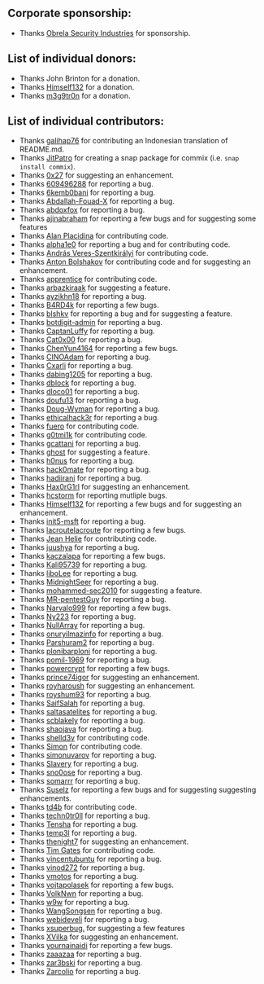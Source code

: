 ## Corporate sponsorship:
* Thanks [Obrela Security Industries](https://www.obrela.com/) for sponsorship.

## List of individual donors:
* Thanks John Brinton for a donation.
* Thanks [Himself132](https://github.com/Himself132) for a donation.
* Thanks [m3g9tr0n](https://twitter.com/m3g9tr0n) for a donation.

## List of individual contributors:
* Thanks [galihap76](https://github.com/galihap76) for contributing an Indonesian translation of README.md.
* Thanks [JitPatro](https://github.com/JitPatro) for creating a snap package for commix (i.e. `snap install commix`).
* Thanks [0x27](https://github.com/0x27) for suggesting an enhancement.
* Thanks [609496288](https://github.com/609496288) for reporting a bug.
* Thanks [6kemb0bani](https://github.com/6kemb0bani) for reporting a bug.
* Thanks [Abdallah-Fouad-X](https://github.com/Abdallah-Fouad-X) for reporting a bug.
* Thanks [abdoxfox](https://github.com/abdoxfox) for reporting a bug.
* Thanks [ajinabraham](https://github.com/ajinabraham) for reporting a few bugs and for suggesting some features
* Thanks [Alan Placidina](https://github.com/Placidina) for contributing code.
* Thanks [alpha1e0](https://github.com/alpha1e0) for reporting a bug and for contributing code.
* Thanks [András Veres-Szentkirályi](https://github.com/dnet) for contributing code.
* Thanks [Anton Bolshakov](https://github.com/blshkv) for contributing code and for suggesting an enhancement.
* Thanks [apprentice](https://github.com/apprentice) for contributing code.
* Thanks [arbazkiraak](https://github.com/arbazkiraak) for suggesting a feature.
* Thanks [ayzikhn18](https://github.com/ayzikhn18) for reporting a bug.
* Thanks [B4RD4k](https://github.com/B4RD4k) for reporting a few bugs.
* Thanks [blshkv](https://github.com/blshkv) for reporting a bug and for suggesting a feature.
* Thanks [botdigit-admin](https://github.com/botdigit-admin) for reporting a bug.
* Thanks [CaptanLuffy](https://github.com/CaptanLuffy) for reporting a bug.
* Thanks [Cat0x00](https://github.com/Cat0x00) for reporting a bug.
* Thanks [ChenYun4164](https://github.com/ChenYun4164) for reporting a few bugs.
* Thanks [CINOAdam](https://github.com/CINOAdam) for reporting a bug.
* Thanks [Cxarli](https://github.com/Cxarli) for reporting a bug.
* Thanks [dabing1205](https://github.com/dabing1205) for reporting a bug.
* Thanks [dblock](https://github.com/dblock) for reporting a bug.
* Thanks [dloco01](https://github.com/dloco01) for reporting a bug.
* Thanks [doufu13](https://github.com/doufu13) for reporting a bug.
* Thanks [Doug-Wyman](https://github.com/Doug-Wyman) for reporting a bug.
* Thanks [ethicalhack3r](https://github.com/ethicalhack3r) for reporting a bug.
* Thanks [fuero](https://github.com/fuero) for contributing code.
* Thanks [g0tmi1k](https://github.com/g0tmi1k) for contributing code.
* Thanks [gcattani](https://github.com/gcattani) for reporting a bug.
* Thanks [ghost](https://github.com/ghost) for suggesting a feature.
* Thanks [h0nus](https://github.com/h0nus) for reporting a bug.
* Thanks [hack0mate](https://github.com/hack0mate) for reporting a bug.
* Thanks [hadiirani](https://github.com/hadiirani) for reporting a bug.
* Thanks [Hax0rG1rl](https://github.com/Hax0rG1rl) for suggesting an enhancement.
* Thanks [hcstorm](https://github.com/hcstorm) for reporting mutliple bugs.
* Thanks [Himself132](https://github.com/Himself132) for reporting a few bugs and for suggesting an enhancement.
* Thanks [init5-msft](https://github.com/init5-msft) for reporting a bug.
* Thanks [lacroutelacroute](https://github.com/lacroutelacroute) for reporting a few bugs.
* Thanks [Jean Helie](https://github.com/jhelie) for contributing code.
* Thanks [juushya](https://github.com/juushya) for reporting a bug.
* Thanks [kaczalapa](https://github.com/kaczalapa) for reporting a few bugs.
* Thanks [Kali95739](https://github.com/Kali95739) for reporting a bug.
* Thanks [liboLee](https://github.com/liboLee) for reporting a bug.
* Thanks [MidnightSeer](https://github.com/MidnightSeer) for reporting a bug.
* Thanks [mohammed-sec2010](https://github.com/mohammed-sec2010) for suggesting a feature.
* Thanks [MR-pentestGuy](https://github.com/MR-pentestGuy) for reporting a bug.
* Thanks [Narvalo999](https://github.com/Narvalo999) for reporting a few bugs.
* Thanks [Ny223](https://github.com/Ny223) for reporting a bug.
* Thanks [NullArray](https://github.com/NullArray) for reporting a bug.
* Thanks [onuryilmazinfo](https://github.com/onuryilmazinfo) for reporting a bug.
* Thanks [Parshuram2](https://github.com/Parshuram2) for reporting a bug.
* Thanks [plonibarploni](https://github.com/plonibarploni) for reporting a bug.
* Thanks [pomil-1969](https://github.com/pomil-1969) for reporting a bug.
* Thanks [powercrypt](https://github.com/powercrypt) for reporting a few bugs.
* Thanks [prince74igor](https://github.com/prince74igor) for suggesting an enhancement.
* Thanks [royharoush](https://github.com/royharoush) for suggesting an enhancement.
* Thanks [royshum93](https://github.com/royshum93) for reporting a bug.
* Thanks [SaifSalah](https://github.com/SaifSalah) for reporting a bug.
* Thanks [saltasatelites](https://github.com/saltasatelites) for reporting a bug.
* Thanks [scblakely](https://github.com/scblakely) for reporting a bug.
* Thanks [shaojava](https://github.com/shaojava) for reporting a bug.
* Thanks [shelld3v](https://github.com/shelld3v) for contributing code.
* Thanks [Simon](https://github.com/simonuvarov) for contributing code.
* Thanks [simonuvarov](https://github.com/simonuvarov) for reporting a bug.
* Thanks [Slavery](https://github.com/Slavery) for reporting a bug.
* Thanks [sno0ose](https://github.com/sno0ose) for reporting a bug.
* Thanks [somarrr](https://github.com/somarrr) for reporting a bug.
* Thanks [Suselz](https://github.com/Suselz) for reporting a few bugs and for suggesting suggesting enhancements.
* Thanks [td4b](https://github.com/td4b) for contributing code.
* Thanks [techn0tr0ll](https://github.com/techn0tr0ll) for reporting a bug.
* Thanks [Tensha](https://github.com/Tensha) for reporting a bug.
* Thanks [temp3l](https://github.com/temp3l) for reporting a bug.
* Thanks [thenight7](https://github.com/thenight7) for suggesting an enhancement.
* Thanks [Tim Gates](https://github.com/timgates42) for contributing code.
* Thanks [vincentubuntu](https://github.com/vincentubuntu) for reporting a bug.
* Thanks [vinod272](https://github.com/vinod272) for reporting a bug.
* Thanks [vmotos](https://github.com/vmotos) for reporting a bug.
* Thanks [vojtapolasek](https://github.com/vojtapolasek) for reporting a few bugs.
* Thanks [VolkNwn](https://github.com/VolkNwn) for reporting a bug.
* Thanks [w9w](https://github.com/w9w) for reporting a bug.
* Thanks [WangSongsen](https://github.com/WangSongsen) for reporting a bug.
* Thanks [webideveli](https://github.com/webideveli) for reporting a bug.
* Thanks [xsuperbug.](https://github.com/xsuperbug.) for suggesting a few features
* Thanks [XVilka](https://github.com/XVilka) for suggesting an enhancement.
* Thanks [yournainaidi](https://github.com/yournainaidi) for reporting a few bugs.
* Thanks [zaaazaa](https://github.com/zaaazaa) for reporting a bug.
* Thanks [zar3bski](https://github.com/zar3bski) for reporting a bug.
* Thanks [Zarcolio](https://github.com/Zarcolio) for reporting a bug.
